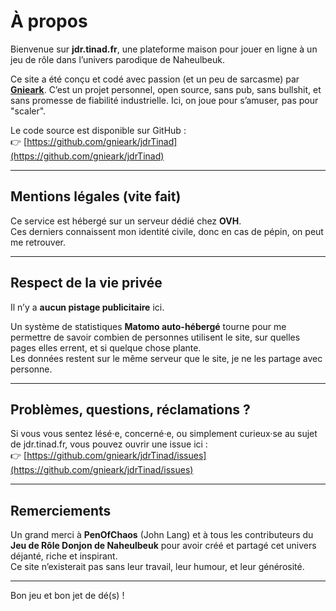# À propos

Bienvenue sur **jdr.tinad.fr**, une plateforme maison pour jouer en ligne à un jeu de rôle dans l’univers parodique de Naheulbeuk.

Ce site a été conçu et codé avec passion (et un peu de sarcasme) par **[Gnieark](https://github.com/gnieark)**. C’est un projet personnel, open source, sans pub, sans bullshit, et sans promesse de fiabilité industrielle. Ici, on joue pour s’amuser, pas pour "scaler".

Le code source est disponible sur GitHub :  
👉 [https://github.com/gnieark/jdrTinad](https://github.com/gnieark/jdrTinad)

---

## Mentions légales (vite fait)

Ce service est hébergé sur un serveur dédié chez **OVH**.  
Ces derniers connaissent mon identité civile, donc en cas de pépin, on peut me retrouver.

---

## Respect de la vie privée

Il n’y a **aucun pistage publicitaire** ici.

Un système de statistiques **Matomo auto-hébergé** tourne pour me permettre de savoir combien de personnes utilisent le site, sur quelles pages elles errent, et si quelque chose plante.  
Les données restent sur le même serveur que le site, je ne les partage avec personne.

---

## Problèmes, questions, réclamations ?

Si vous vous sentez lésé·e, concerné·e, ou simplement curieux·se au sujet de jdr.tinad.fr, vous pouvez ouvrir une issue ici :  
👉 [https://github.com/gnieark/jdrTinad/issues](https://github.com/gnieark/jdrTinad/issues)

---

## Remerciements

Un grand merci à **PenOfChaos** (John Lang) et à tous les contributeurs du **Jeu de Rôle Donjon de Naheulbeuk** pour avoir créé et partagé cet univers déjanté, riche et inspirant.  
Ce site n’existerait pas sans leur travail, leur humour, et leur générosité.

---

Bon jeu et bon jet de dé(s) !